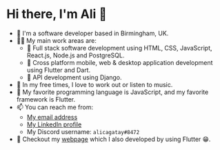 # Hi there, I'm Ali 👋

- 🔭 I'm a software developer based in Birmingham, UK.
- 👨‍💻 My main work areas are:
    - 📡 Full stack software development using HTML, CSS, JavaScript, React.js, Node.js and PostgreSQL.
    - 📱 Cross platform mobile, web & desktop application development using Flutter and Dart.
    - 💎 API development using Django.
- 👯 In my free times, I love to work out or listen to music.
- 🤔 My favorite programming language is JavaScript, and my favorite framework is Flutter.
- 📫 You can reach me from:
    - [My email address](mailto:aliccagatay@gmail.com)
    - [My LinkedIn profile](https://www.linkedin.com/in/alicagatay)
    - My Discord username: `alicagatay#8472`
- 👀 Checkout my [webpage](https://alicagatay.github.io/#/) which I also developed by using Flutter 😁.
